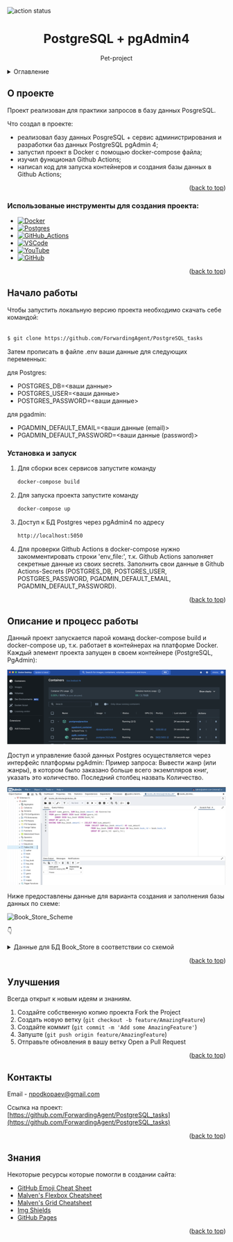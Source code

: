 
![action status](https://github.com/ForwardingAgent/PostgreSQL_tasks/actions/workflows/second.yml/badge.svg)

<!-- Improved compatibility of back to top link: See: https://github.com/othneildrew/Best-README-Template/pull/73 -->
<a name="readme-top"></a>
<!-- PROJECT LOGO -->
<div align="center">
  <h1 align="center">PostgreSQL + pgAdmin4</h1>
  <p align="center">
    Pet-project
      </p>
</div>

<!-- TABLE OF CONTENTS -->
<details>
  <summary>Оглавление</summary>
  <ol>
    <li>
      <a href="#О-проекте">О Проекте</a>
      <ul>
        <li><a href="#Использованые-инструменты-для-создания-проекта">Инструменты проекта</a></li>
      </ul>
    </li>
    <li>
      <a href="#Начало-работы">Начало работы</a>
      <ul>
        <li><a href="#Установка-и-запуск">Установка и запуск</a></li>
      </ul>
    </li>
    <li><a href="#Описание-и-процесс-работы">Описание и процесс работы</a></li>
    <li><a href="#Улучшения">Улучшения</a></li>
    <li><a href="#Контакты">Контакты</a></li>
    <li><a href="#Знания">Знания</a></li>
  </ol>
</details>



<!-- ABOUT THE PROJECT -->
## О проекте


Проект реализован для практики запросов в базу данных PosgreSQL.


Что создал в проекте:
- реализовал базу данных PosgreSQL + сервис администрирования и разработки баз данных PostgreSQL pgAdmin 4;
- запустил проект в Docker с помощью docker-compose файла;
- изучил функционал Github Actions;
- написал код для запуска контейнеров и создания базы данных в Github Actions;


<p align="right">(<a href="#readme-top">back to top</a>)</p>

<!-- ### Built With -->

### Использованые инструменты для создания проекта:


* [![Docker][Docker.dkr]][Docker-url]
* [![Postgres][Postgres.psg]][Postgres-url]
* [![GitHub_Actions][GitHub_Actions.gtac]][GitHub_Actions-url]
* [![VSCode][VSCode.vsc]][VSCode-url]
* [![YouTube][YouTube.yt]][YouTube-url]
* [![GitHub][GitHub.gth]][GitHub-url]


<p align="right">(<a href="#readme-top">back to top</a>)</p>


<!-- GETTING STARTED -->
## Начало работы

Чтобы запустить локальную версию проекта необходимо скачать себе командой:
   ```sh

$ git clone https://github.com/ForwardingAgent/PostgreSQL_tasks
   ```
Затем прописать в файле .env ваши данные для следующих переменных:

для Postgres:
- POSTGRES_DB=<ваши данные>
- POSTGRES_USER=<ваши данные>
- POSTGRES_PASSWORD=<ваши данные>

для pgadmin:
- PGADMIN_DEFAULT_EMAIL=<ваши данные (email)>
- PGADMIN_DEFAULT_PASSWORD=<ваши данные (password)>

### Установка и запуск

1. Для сборки всех сервисов запустите команду
   ```sh
   docker-compose build
    ```
2. Для запуска проекта запустите команду
   ```sh
   docker-compose up
   ```
3. Доступ к БД Postgres через pgAdmin4 по адресу
   ```sh
   http://localhost:5050
   ```
4. Для проверки Github Actions в docker-compose нужно закомментировать строки 'env_file:', т.к. Github Actions заполняет секретные данные из своих secrets.
   Заполнить свои данные в Github Actions-Secrets (POSTGRES_DB, POSTGRES_USER, POSTGRES_PASSWORD, PGADMIN_DEFAULT_EMAIL, PGADMIN_DEFAULT_PASSWORD).

<p align="right">(<a href="#readme-top">back to top</a>)</p>



<!-- USAGE EXAMPLES -->
## Описание и процесс работы


Данный проект запускается парой команд docker-compose build и docker-compose up, т.к. работает в контейнерах на платформе Docker.
Каждый элемент проекта запущен в своем контейнере (PostgreSQL, PgAdmin):

![Docker](readme-assets/Postresql_In_Docker.png)


Доступ и управление базой данных Postgres осуществляется через интерфейс платформы pgAdmin:
Пример запроса:
Вывести жанр (или жанры), в котором было заказано больше всего экземпляров книг, указать это количество.
Последний столбец назвать Количество.


![pgAdmin](readme-assets/Request_Example.png)


Ниже предоставлены данные для варианта создания и заполнения базы данных по схеме:


![Book_Store_Scheme](readme-assets/Book_Store_Sсheme.png)


:point_down: <details>
   <summary>Данные для БД Book_Store в соответствии со схемой</summary>


    CREATE TABLE author (
        author_id SERIAL PRIMARY KEY,
        name_author VARCHAR(50)
    );

    CREATE TABLE genre (
        genre_id SERIAL PRIMARY KEY,
        name_genre VARCHAR(30)
    );

    CREATE TABLE book (
        book_id SERIAL PRIMARY KEY,
        title VARCHAR(50),
        author_id INT NOT NULL,
        genre_id INT,
        price DECIMAL(8, 2),
        amount INT,
        FOREIGN KEY (author_id)
            REFERENCES author (author_id)
            ON DELETE CASCADE,
        FOREIGN KEY (genre_id)
            REFERENCES genre (genre_id)
            ON DELETE SET NULL
    );

    CREATE TABLE city (
        city_id SERIAL PRIMARY KEY,
        name_city VARCHAR(30),
        days_delivery INT
    );

    CREATE TABLE client (
        client_id SERIAL PRIMARY KEY,
        name_client VARCHAR(50),
        city_id INT,
        email VARCHAR(30),
        FOREIGN KEY (city_id) REFERENCES city (city_id)
    );

    CREATE TABLE buy(
        buy_id SERIAL PRIMARY KEY,
        buy_description VARCHAR(100),
        client_id INT,
        FOREIGN KEY (client_id) REFERENCES client (client_id)
    );

    CREATE TABLE buy_book (
        buy_book_id SERIAL PRIMARY KEY,
        buy_id INT,
        book_id INT,
        amount INT,
        FOREIGN KEY (buy_id) REFERENCES buy (buy_id),
        FOREIGN KEY (book_id) REFERENCES book (book_id)
    );

    CREATE TABLE step (
        step_id SERIAL PRIMARY KEY,
        name_step VARCHAR(30)
    );

    CREATE TABLE buy_step (
        buy_step_id SERIAL PRIMARY KEY,
        buy_id INT,
        step_id INT,
        date_step_beg DATE,
        date_step_end DATE,
        FOREIGN KEY (buy_id) REFERENCES buy (buy_id),
        FOREIGN KEY (step_id) REFERENCES step (step_id)
    );

    INSERT INTO author (author_id, name_author)
    VALUES (1, 'Булгаков М.А.'),
        (2, 'Достоевский Ф.М.'),
        (3, 'Есенин С.А.'),
        (4, 'Пастернак Б.Л.'),
        (5, 'Лермонтов М.Ю.');

    INSERT INTO genre(genre_id, name_genre)
    VALUES (1, 'Роман'),
        (2, 'Поэзия'),
        (3, 'Приключения');

    INSERT INTO book (book_id, title, author_id, genre_id, price, amount)
    VALUES  (1, 'Мастер и Маргарита', 1, 1, 670.99, 3),
            (2, 'Белая гвардия ', 1, 1, 540.50, 5),
            (3, 'Идиот', 2, 1, 460.00, 10),
            (4, 'Братья Карамазовы', 2, 1, 799.01, 2),
            (5, 'Игрок', 2, 1, 480.50, 10),
            (6, 'Стихотворения и поэмы', 3, 2, 650.00, 15),
            (7, 'Черный человек', 3, 2, 570.20, 6),
            (8, 'Лирика', 4, 2, 518.99, 2);

    INSERT INTO city(city_id, name_city, days_delivery)
    VALUES (1, 'Москва', 5),
        (2, 'Санкт-Петербург', 3),
        (3, 'Владивосток', 12);

    INSERT INTO client(client_id, name_client, city_id, email)
    VALUES (1, 'Баранов Павел', 3, 'baranov@test'),
        (2, 'Абрамова Катя', 1, 'abramova@test'),
        (3, 'Семенонов Иван', 2, 'semenov@test'),
        (4, 'Яковлева Галина', 1, 'yakovleva@test');

    INSERT INTO buy (buy_id, buy_description, client_id)
    VALUES (1, 'Доставка только вечером', 1),
        (2, NULL, 3),
        (3, 'Упаковать каждую книгу по отдельности', 2),
        (4, NULL, 1);

    INSERT INTO buy_book(buy_id, book_id, amount)
    VALUES (1, 1, 1),
        (1, 7, 2),
        (1, 3, 1),
        (2, 8, 2),
        (3, 3, 2),
        (3, 2, 1),
        (3, 1, 1),
        (4, 5, 1);

    INSERT INTO step(step_id, name_step)
    VALUES (1, 'Оплата'),
        (2, 'Упаковка'),
        (3, 'Транспортировка'),
        (4, 'Доставка');

    INSERT INTO buy_step(buy_step_id, buy_id, step_id, date_step_beg, date_step_end)
    VALUES (1, 1, 1, '2020-02-20', '2020-02-20'),
        (2, 1, 2, '2020-02-20', '2020-02-21'),
        (3, 1, 3, '2020-02-22', '2020-03-07'),
        (4, 1, 4, '2020-03-08', '2020-03-08'),
        (5, 2, 1, '2020-02-28', '2020-02-28'),
        (6, 2, 2, '2020-02-29', '2020-03-01'),
        (7, 2, 3, '2020-03-02', NULL),
        (8, 2, 4, NULL, NULL),
        (9, 3, 1, '2020-03-05', '2020-03-05'),
        (10, 3, 2, '2020-03-05', '2020-03-06'),
        (11, 3, 3, '2020-03-06', '2020-03-10'),
        (12, 3, 4, '2020-03-11', NULL),
        (13, 4, 1, '2020-03-20', NULL),
        (14, 4, 2, NULL, NULL),
        (15, 4, 3, NULL, NULL),
        (16, 4, 4, NULL, NULL);
</details>


<p align="right">(<a href="#readme-top">back to top</a>)</p>


<!-- CONTRIBUTING -->
## Улучшения

Всегда открыт к новым идеям и знаниям.

1. Создайте собственную копию проекта Fork the Project
2. Создать новую ветку (`git checkout -b feature/AmazingFeature`)
3. Создайте коммит (`git commit -m 'Add some AmazingFeature'`)
4. Запуште (`git push origin feature/AmazingFeature`)
5. Отправьте обновления в вашу ветку Open a Pull Request

<p align="right">(<a href="#readme-top">back to top</a>)</p>


<!-- CONTACT -->
## Контакты

Email - npodkopaev@gmail.com

Ссылка на проект: [https://github.com/ForwardingAgent/PostgreSQL_tasks](https://github.com/ForwardingAgent/PostgreSQL_tasks)

<p align="right">(<a href="#readme-top">back to top</a>)</p>



<!-- ACKNOWLEDGMENTS -->
## Знания

Некоторые ресурсы которые помогли в создании сайта:

* [GitHub Emoji Cheat Sheet](https://www.webpagefx.com/tools/emoji-cheat-sheet)
* [Malven's Flexbox Cheatsheet](https://flexbox.malven.co/)
* [Malven's Grid Cheatsheet](https://grid.malven.co/)
* [Img Shields](https://shields.io)
* [GitHub Pages](https://pages.github.com)


<p align="right">(<a href="#readme-top">back to top</a>)</p>



<!-- MARKDOWN LINKS & IMAGES -->
<!-- https://www.markdownguide.org/basic-syntax/#reference-style-links -->
[contributors-shield]: https://img.shields.io/github/contributors/othneildrew/Best-README-Template.svg?style=for-the-badge
[contributors-url]: https://github.com/othneildrew/Best-README-Template/graphs/contributors
[forks-shield]: https://img.shields.io/github/forks/othneildrew/Best-README-Template.svg?style=for-the-badge
[forks-url]: https://github.com/othneildrew/Best-README-Template/network/members
[stars-shield]: https://img.shields.io/github/stars/othneildrew/Best-README-Template.svg?style=for-the-badge
[stars-url]: https://github.com/othneildrew/Best-README-Template/stargazers
[issues-shield]: https://img.shields.io/github/issues/othneildrew/Best-README-Template.svg?style=for-the-badge
[issues-url]: https://github.com/othneildrew/Best-README-Template/issues
[license-shield]: https://img.shields.io/github/license/othneildrew/Best-README-Template.svg?style=for-the-badge
[license-url]: https://github.com/othneildrew/Best-README-Template/blob/master/LICENSE.txt
[linkedin-shield]: https://img.shields.io/badge/-LinkedIn-black.svg?style=for-the-badge&logo=linkedin&colorB=555
[linkedin-url]: https://linkedin.com/in/othneildrew



[product-screenshot]: images/screenshot.png
[VSCode.vsc]: https://img.shields.io/badge/Visual%20Studio%20Code-0078d7.svg?style=for-the-badge&logo=visual-studio-code&logoColor=white
[VSCode-url]: https://code.visualstudio.com

[Python.py]: https://img.shields.io/badge/python-3670A0?style=for-the-badge&logo=python&logoColor=ffdd54
[Python-url]: https://www.python.org

[Django.dj]: https://img.shields.io/badge/django-%23092E20.svg?style=for-the-badge&logo=django&logoColor=white
[Django-url]: https://www.djangoproject.com


[Sqlite.sq]: https://img.shields.io/badge/sqlite-%2307405e.svg?style=for-the-badge&logo=sqlite&logoColor=white
[Sqlite-url]: https://www.sqlite.org/index.html

[YouTube.yt]: https://img.shields.io/badge/YouTube-%23FF0000.svg?style=for-the-badge&logo=YouTube&logoColor=white
[YouTube-url]: https://www.youtube.com


[Postgres.psg]: https://img.shields.io/badge/postgres-%23316192.svg?style=for-the-badge&logo=postgresql&logoColor=white
[Postgres-url]: https://www.postgresql.org

[Redis.rds]: https://img.shields.io/badge/redis-%23DD0031.svg?style=for-the-badge&logo=redis&logoColor=white
[Redis-url]: https://redis.io

[Docker.dkr]: https://img.shields.io/badge/docker-%230db7ed.svg?style=for-the-badge&logo=docker&logoColor=white
[Docker-url]: https://www.docker.com

[GitHub.gth]: https://img.shields.io/badge/github-%23121011.svg?style=for-the-badge&logo=github&logoColor=white
[GitHub-url]: https://github.com

[GitHub_Actions.gtac]: https://img.shields.io/badge/github%20actions-%232671E5.svg?style=for-the-badge&logo=githubactions&logoColor=white
[GitHub_Actions-url]: https://github.com/features/actions

[Svelte.dev]: https://img.shields.io/badge/Svelte-4A4A55?style=for-the-badge&logo=svelte&logoColor=FF3E00
[Svelte-url]: https://svelte.dev/
[Laravel.com]: https://img.shields.io/badge/Laravel-FF2D20?style=for-the-badge&logo=laravel&logoColor=white
[Laravel-url]: https://laravel.com
[Bootstrap.com]: https://img.shields.io/badge/Bootstrap-563D7C?style=for-the-badge&logo=bootstrap&logoColor=white
[Bootstrap-url]: https://getbootstrap.com
[JQuery.com]: https://img.shields.io/badge/jQuery-0769AD?style=for-the-badge&logo=jquery&logoColor=white
[JQuery-url]: https://jquery.com

